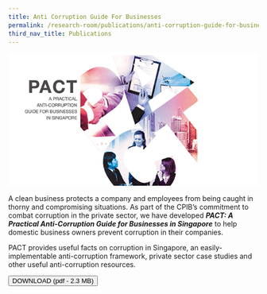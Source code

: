 ```yaml
---
title: Anti Corruption Guide For Businesses
permalink: /research-room/publications/anti-corruption-guide-for-businesses/
third_nav_title: Publications
---
```



<img src="/images/research-rm_pact.jpg" alt="pact">

A clean business protects a company and employees from being caught in thorny and compromising situations. As part of the CPIB’s commitment to combat corruption in the private sector, we have developed ***PACT: A Practical Anti-Corruption Guide for Businesses in Singapore*** to help domestic business owners prevent corruption in their companies.

PACT provides useful facts on corruption in Singapore, an easily-implementable anti-corruption framework, private sector case studies and other useful anti-corruption resources.

<a href="/files/pact_2018.pdf">
    <button>DOWNLOAD (pdf - 2.3 MB)</button>
</a>

